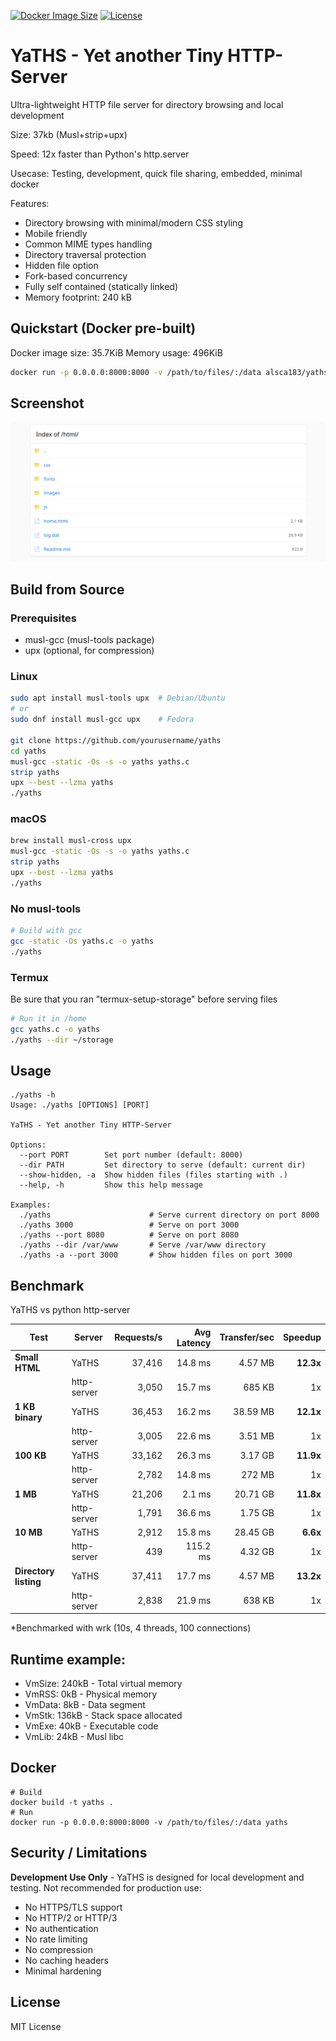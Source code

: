 [![Docker Image Size](https://img.shields.io/docker/image-size/alsca183/yaths)](https://hub.docker.com/r/alsca183/yaths) [![License](https://img.shields.io/badge/license-MIT-blue.svg)](LICENSE)
# YaTHS - Yet another Tiny HTTP-Server

Ultra-lightweight HTTP file server for directory browsing and local development

Size: 37kb (Musl+strip+upx)

Speed: 12x faster than Python's http.server 

Usecase: Testing, development, quick file sharing, embedded, minimal docker

Features: 
- Directory browsing with minimal/modern CSS styling
- Mobile friendly
- Common MIME types handling
- Directory traversal protection
- Hidden file option
- Fork-based concurrency
- Fully self contained (statically linked)
- Memory footprint: 240 kB

## Quickstart (Docker pre-built)
Docker image size: 35.7KiB
Memory usage: 496KiB
```bash
docker run -p 0.0.0.0:8000:8000 -v /path/to/files/:/data alsca183/yaths
```

## Screenshot
![YaTHS](./yaths.png?raw=true "YaTHS")

## Build from Source

### Prerequisites
- musl-gcc (musl-tools package)
- upx (optional, for compression)

### Linux
```bash
sudo apt install musl-tools upx  # Debian/Ubuntu
# or
sudo dnf install musl-gcc upx    # Fedora

git clone https://github.com/yourusername/yaths
cd yaths
musl-gcc -static -Os -s -o yaths yaths.c
strip yaths
upx --best --lzma yaths
./yaths
```

### macOS
```bash
brew install musl-cross upx
musl-gcc -static -Os -s -o yaths yaths.c
strip yaths
upx --best --lzma yaths
./yaths
```

### No musl-tools
```bash
# Build with gcc
gcc -static -Os yaths.c -o yaths
./yaths
```

### Termux
Be sure that you ran "termux-setup-storage" before serving files
```bash
# Run it in /home
gcc yaths.c -o yaths
./yaths --dir ~/storage
```

## Usage

```
./yaths -h
Usage: ./yaths [OPTIONS] [PORT]

YaTHS - Yet another Tiny HTTP-Server

Options:
  --port PORT        Set port number (default: 8000)
  --dir PATH         Set directory to serve (default: current dir)
  --show-hidden, -a  Show hidden files (files starting with .)
  --help, -h         Show this help message

Examples:
  ./yaths                      # Serve current directory on port 8000
  ./yaths 3000                 # Serve on port 3000
  ./yaths --port 8080          # Serve on port 8080
  ./yaths --dir /var/www       # Serve /var/www directory
  ./yaths -a --port 3000       # Show hidden files on port 3000
```

## Benchmark
YaTHS vs python http-server

| Test | Server | Requests/s | Avg Latency | Transfer/sec | Speedup |
|------|--------|----:|------------:|-------------:|--------:|
| **Small HTML** | YaTHS | 37,416 | 14.8 ms | 4.57 MB | **12.3x** |
| | http-server | 3,050 | 15.7 ms | 685 KB | 1x |
| **1 KB binary** | YaTHS | 36,453 | 16.2 ms | 38.59 MB | **12.1x** |
| | http-server | 3,005 | 22.6 ms | 3.51 MB | 1x |
| **100 KB** | YaTHS | 33,162 | 26.3 ms | 3.17 GB | **11.9x** |
| | http-server | 2,782 | 14.8 ms | 272 MB | 1x |
| **1 MB** | YaTHS | 21,206 | 2.1 ms | 20.71 GB | **11.8x** |
| | http-server | 1,791 | 36.6 ms | 1.75 GB | 1x |
| **10 MB** | YaTHS | 2,912 | 15.8 ms | 28.45 GB | **6.6x** |
| | http-server | 439 | 115.2 ms | 4.32 GB | 1x |
| **Directory listing** | YaTHS | 37,411 | 17.7 ms | 4.57 MB | **13.2x** |
| | http-server | 2,838 | 21.9 ms | 638 KB | 1x |

*Benchmarked with wrk (10s, 4 threads, 100 connections)

## Runtime example:

- VmSize: 240kB - Total virtual memory
- VmRSS: 0kB - Physical memory
- VmData: 8kB - Data segment
- VmStk: 136kB - Stack space allocated
- VmExe: 40kB - Executable code
- VmLib: 24kB - Musl libc

## Docker

```
# Build
docker build -t yaths .
# Run
docker run -p 0.0.0.0:8000:8000 -v /path/to/files/:/data yaths
```

## Security / Limitations

**Development Use Only** - YaTHS is designed for local development and testing. Not recommended for production use:
- No HTTPS/TLS support
- No HTTP/2 or HTTP/3
- No authentication
- No rate limiting
- No compression
- No caching headers
- Minimal hardening

## License
MIT License